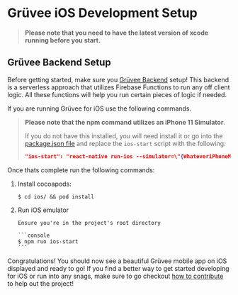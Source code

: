 # Grüvee iOS Development Setup

> **Please note that you need to have the latest version of xcode running before you start.**

## Grüvee Backend Setup

Before getting started, make sure you [Grüvee Backend](https://github.com/PixelogicDev/gruveebackend) setup! This backend is a serverless approach that utilizes Firebase Functions to run any off client logic. All these functions will help you run certain pieces of logic if needed.

If you are running Grüvee for iOS use the following commands.

> **Please note that the npm command utilizes an iPhone 11 Simulator**.
>
> If you do not have this installed, you will need install it or go into the [package.json file](../package.json) and replace the `ios-start` script with the following:
>
> ```json
> "ios-start": "react-native run-ios --simulator=\"{WhateveriPhoneModelYouAreUsing}\",
> ```

Once thats complete run the following commands:

1.  Install cocoapods:

    ```console
    $ cd ios/ && pod install
    ```

2.  Run iOS emulator

        Ensure you're in the project's root directory

        ```console
        $ npm run ios-start
        ```

Congratulations! You should now see a beautiful Grüvee mobile app on iOS displayed and ready to go! If you find a better way to get started developing for iOS or run into any snags, make sure to go checkout [how to contribute](../CONTRIBUTING.md) to help out the project!

